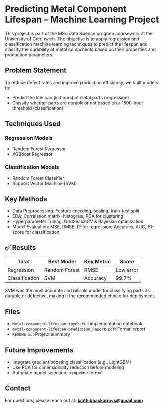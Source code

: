 # Predicting Metal Component Lifespan – Machine Learning Project

This project is part of the MSc Data Science program coursework at the University of Greenwich. The objective is to apply regression and classification machine learning techniques to predict the lifespan and classify the durability of metal components based on their properties and production parameters.

## Problem Statement

To reduce defect rates and improve production efficiency, we built models to:
- Predict the lifespan (in hours) of metal parts (regression)
- Classify whether parts are durable or not based on a 1500-hour threshold (classification)

## Techniques Used

### Regression Models
- Random Forest Regressor
- XGBoost Regressor

### Classification Models
- Random Forest Classifier
- Support Vector Machine (SVM)

## Key Methods

- Data Preprocessing: Feature encoding, scaling, train-test split
- EDA: Correlation matrix, histogram, PCA for clustering
- Hyperparameter Tuning: GridSearchCV & Bayesian optimization
- Model Evaluation: MSE, RMSE, R² for regression; Accuracy, AUC, F1-score for classification

## ✅ Results

| Task         | Best Model       | Key Metric | Score      |
|--------------|------------------|------------|------------|
| Regression   | Random Forest    | RMSE       | Low error  |
| Classification | SVM           | Accuracy   | 99.7%      |

SVM was the most accurate and reliable model for classifying parts as durable or defective, making it the recommended choice for deployment.

## Files

- `Metal-component-lifespan.ipynb`: Full implementation notebook
- `metal-component-lifespan-prediction_Report.pdf`: Formal report
- `README.md`: Project summary 

## Future Improvements

- Integrate gradient boosting classification (e.g., LightGBM)
- Use PCA for dimensionality reduction before modeling
- Automate model selection in pipeline format

## Contact

For questions, please reach out at: **kruthibhaskarmys@gmail.com**

